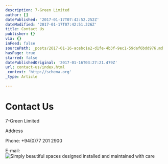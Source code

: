 ```yaml
---
description: 7-Green Limited
author: []
datePublished: '2017-01-17T07:42:52.252Z'
dateModified: '2017-01-17T07:42:51.326Z'
title: Contact Us
publisher: {}
via: {}
inFeed: false
sourcePath: _posts/2017-01-16-acebc1e2-d1fe-4b3f-9ec1-59daf6bdd976.md
hasPage: true
starred: false
datePublishedOriginal: '2017-01-16T03:27:21.479Z'
url: contact-us/index.html
_context: 'http://schema.org'
_type: Article

---
```

# **Contact Us**

7-Green Limited

Address

Phone: +94(0)77 201 2900

E-mail:
![Simply beautiful spaces designed installed and maintained with care](https://the-grid-user-content.s3-us-west-2.amazonaws.com/bf9cee81-27a4-4099-b907-995bbfc342a9.jpg)